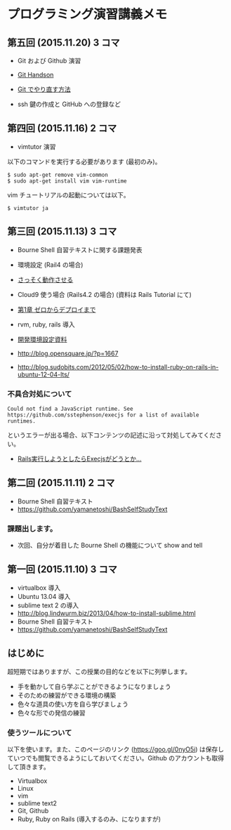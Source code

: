 # プログラミング演習講義メモ

## 第五回 (2015.11.20) 3 コマ

- Git および Github 演習

 - [Git Handson](https://github.com/yamanetoshi/Git-Handson/blob/master/tutorial.md)
 - [Git でやり直す方法](https://github.com/yamanetoshi/Git-Handson/blob/master/retry.md)

- ssh 鍵の作成と GitHub への登録など

## 第四回 (2015.11.16) 2 コマ

- vimtutor 演習

以下のコマンドを実行する必要があります (最初のみ)。

```
$ sudo apt-get remove vim-common
$ sudo apt-get install vim vim-runtime
```

vim チュートリアルの起動については以下。

```
$ vimtutor ja
```

## 第三回 (2015.11.13) 3 コマ

- Bourne Shell 自習テキストに関する課題発表

- 環境設定 (Rail4 の場合)
 - [さっそく動作させる](http://railstutorial.jp/chapters/beginning?version=4.0#sec-up_and_running)


- Cloud9 使う場合 (Rails4.2 の場合) (資料は Rails Tutorial にて)
 - [第1章 ゼロからデプロイまで](http://railstutorial.jp/chapters/beginning?version=4.2#cha-beginning)


- rvm, ruby, rails 導入
 - [開発環境設定資料](https://github.com/DevelopmentPractice201308/material/blob/master/installation.md)
 - http://blog.opensquare.jp/?p=1667
 - http://blog.sudobits.com/2012/05/02/how-to-install-ruby-on-rails-in-ubuntu-12-04-lts/

### 不具合対処について

```
Could not find a JavaScript runtime. See https://github.com/sstephenson/execjs for a list of available runtimes.
```

というエラーが出る場合、以下コンテンツの記述に沿って対処してみてください。

- [Rails実行しようとしたらExecjsがどうとか…](http://qiita.com/timadayon/items/21201378bbb6034c9edb)


## 第二回 (2015.11.11) 2 コマ

- Bourne Shell 自習テキスト
 - https://github.com/yamanetoshi/BashSelfStudyText

### 課題出します。

- 次回、自分が着目した Bourne Shell の機能について show and tell

## 第一回 (2015.11.10) 3 コマ

- virtualbox 導入
- Ubuntu 13.04 導入
- sublime text 2 の導入
 - http://blog.lindwurm.biz/2013/04/how-to-install-sublime.html
- Bourne Shell 自習テキスト
 - https://github.com/yamanetoshi/BashSelfStudyText

## はじめに

超短期ではありますが、この授業の目的などを以下に列挙します。

- 手を動かして自ら学ぶことができるようになりましょう
- そのための練習ができる環境の構築
- 色々な道具の使い方を自ら学びましょう
- 色々な形での発信の練習

### 使うツールについて

以下を使います。また、このページのリンク (https://goo.gl/0nyO5i) は保存していつでも閲覧できるようにしておいてください。Github のアカウントも取得して頂きます。

- Virtualbox
- Linux
- vim
- sublime text2
- Git, Github
- Ruby, Ruby on Rails (導入するのみ、になりますが)
